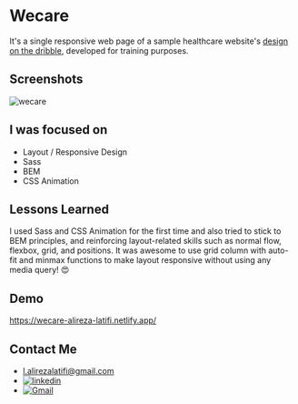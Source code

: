 # Wecare 

It's a single responsive web page of a sample healthcare website's [design on the dribble](https://dribbble.com/shots/16148550-Medical-Website-Landing-Page-Redesign/attachments/8003722?mode=media), developed for training purposes.

## Screenshots

![wecare](https://user-images.githubusercontent.com/92823582/176991103-cbcfff97-23cf-429b-a01a-1def419639ad.png)


## I was focused on 

- Layout / Responsive Design
- Sass
- BEM
- CSS Animation


## Lessons Learned

I used Sass and CSS Animation for the first time and also tried to stick to BEM principles, and reinforcing layout-related skills such as normal flow, flexbox, grid, and positions.
It was awesome to use grid column with auto-fit and minmax functions to make layout responsive without using any media query! 😍


## Demo

https://wecare-alireza-latifi.netlify.app/


## Contact Me

- l.alirezalatifi@gmail.com
- [![linkedin](https://img.shields.io/badge/linkedin-0A66C2?style=for-the-badge&logo=linkedin&logoColor=white)](https://www.linkedin.com/in/alirezalatifi/)
- [![Gmail](https://img.shields.io/badge/gmail-0A66C2?style=for-the-badge&logo=linkedin&logoColor=white)](l.alirezalatigi@gmail.com)
